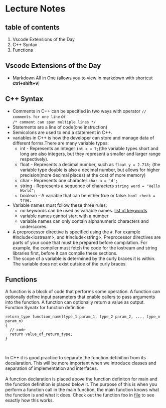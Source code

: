 # Lecture Notes

## table of contents
1. Vscode Extensions of the Day
2. C++ Syntax
3. Functions


## Vscode Extensions of the Day
* Markdown All in One (allows you to view in markdown with shortcut **ctrl+shift+v**)


## C++ Syntax
* Comments in C++ can be specified in two ways with operator ```// comments for one line``` or<br> ```/* comment can span multiple lines */```  
* Statements are a line of code(one instruction)
* Semicolons are used to end a statement in C++. 
* variables in C++ is how the developer can store and manage data of different forms.There are many variable types:
  * int - Represents an integer ```int x = 7;```(the variable types short and long are also integers, but they represent a smaller and larger range respectively).
  *  float - Represents a decimal number, such as ```float y = 2.718;``` (the variable type double is also a decimal number, but allows for higher precision(more decimal places) at the cost of more memory)
  * char - Represents one character ```char a = 'd';```
  * string - Represents a sequence of characters ```string word = "Hello World";```
  * boolean - A variable that can be either true or false. ```bool check = true;```
* Variable names must follow these three rules:
  * no keywords can be used as variable names. [list of keywords](https://en.cppreference.com/w/cpp/keyword) 
  * variable names cannot start with a number
  * variable names can only contain alphanumeric characters and underscores. 
* A preprocessor directive is specified using the ```#```. For example #include\<iostream\>, and #include\<string\>. Preprocessor directives are parts of your code that must be prepared before compilation. For example, the compiler must fetch the code for the iostream and string libraries first, before it can compile these sections.
* The scope of a variable is determined by the curly braces it is within. The variable does not exist outside of the curly braces.


## Functions
A function is a block of code that performs some operation. A function can optionally define input parameters that enable callers to pass arguments into the function. A function can optionally return a value as output.
Function Synatx for function definition:<br>
```
return_type function_name(type_1 param_1, type_2 param_2, ..., type_n param_n)
{
  // code
  return value_of_return_type;
}
``` 
<br>

In C++ it is good practice to separate the function definition from its decalaration. This will be more important when we introduce classes and separation of implementation and interfaces.<br><br>
A function declaration is placed above the function definiton for main and the function definition is placed below it. The purpose of this is when you perform a function call in the main function, the main function knows what the function is and what it does. Check out the function foo in [file](./main.cpp) to see exactly how this works.

